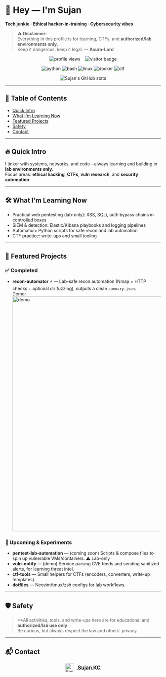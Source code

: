 # 👋 Hey — I'm Sujan  
**Tech junkie · Ethical hacker-in-training · Cybersecurity vibes**

> **⚠️ Disclaimer:**  
> Everything in this profile is for learning, CTFs, and **authorized/lab environments only**.  
> Keep it dangerous, keep it legal. — **Asura-Lord**

<p align="center">
  <img src="https://komarev.com/ghpvc/?username=Asura-Lord&color=green" alt="profile views" />
  &nbsp;&nbsp;
  <img src="https://visitor-badge.laobi.icu/badge?page_id=Asura-Lord.Asura-Lord" alt="visitor badge" />
</p>

<p align="center">
  <!-- Minimal, reliable badges -->
  <img src="https://img.shields.io/badge/Python-3.13-blue?style=for-the-badge&logo=python" alt="python" />
  <img src="https://img.shields.io/badge/Bash-5.3-green?style=for-the-badge&logo=gnu-bash" alt="bash" />
  <img src="https://img.shields.io/badge/Linux-Ubuntu-orange?style=for-the-badge&logo=linux" alt="linux" />
  <img src="https://img.shields.io/badge/Docker-24.0-blue?style=for-the-badge&logo=docker" alt="docker" />
  <img src="https://img.shields.io/badge/CTF-active-red?style=for-the-badge" alt="ctf" />
</p>

<p align="center">
  <!-- Optional: GitHub stats badge -->
  <img src="https://github-readme-stats.vercel.app/api?username=Asura-Lord&show_icons=true&theme=dracula" alt="Sujan's GitHub stats"/>
</p>

---

## 📑 Table of Contents
- [Quick Intro](#-quick-intro)
- [What I'm Learning Now](#-what-im-learning-now)
- [Featured Projects](#-featured-projects)
- [Safety](#safety)
- [Contact](#contact)

---

## 🔥 Quick Intro
I tinker with systems, networks, and code—always learning and building in **lab environments only**.  
Focus areas: **ethical hacking**, **CTFs**, **vuln research**, and **security automation**.

---

## 🛠 What I'm Learning Now
- Practical web pentesting (lab-only): XSS, SQLi, auth bypass chains in controlled boxes  
- SIEM & detection: Elastic/Kibana playbooks and logging pipelines  
- Automation: Python scripts for safe recon and lab automation  
- CTF practice: write-ups and small tooling

---

## 📌 Featured Projects

### ✅ Completed
- **recon-automator** ⚡ — Lab-safe recon automation (Nmap + HTTP checks + optional dir fuzzing), outputs a clean `summary.json`.  
  Demo:  
  <img width="1917" height="757" alt="demo" src="https://github.com/user-attachments/assets/00b20f10-dd2e-4942-97cc-f33ef8eb14b9" />

### 🔨 Upcoming & Experiments
- **pentest-lab-automation** — (coming soon) Scripts & compose files to spin up vulnerable VMs/containers. ⚠️ Lab-only
- **vuln-notify** — (demo) Service parsing CVE feeds and sending sanitized alerts, for learning threat intel.
- **ctf-tools** — Small helpers for CTFs (encoders, converters, write-up templates).
- **dotfiles** — Neovim/tmux/zsh configs for lab workflows.

---

## 🛡 Safety
> **All activities, tools, and write-ups here are for educational and **authorized/lab use only**.  
> Be curious, but always respect the law and others' privacy.

---

## 📬 Contact

<p align="center">
  <a href="https://www.facebook.com/share/16irCo484u/" target="_blank">
    <img src="https://cdn.jsdelivr.net/gh/devicons/devicon/icons/facebook/facebook-original.svg" width="28" style="vertical-align:middle; margin-right:8px;" alt="Facebook"/>
    <strong style="font-size:1.2em; vertical-align:middle;">Sujan KC</strong>
  </a>
</p>
